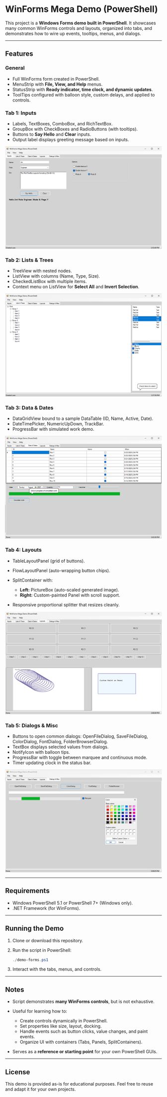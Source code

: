 # WinForms Mega Demo (PowerShell)

This project is a **Windows Forms demo built in PowerShell**. It showcases many common WinForms controls and layouts, organized into tabs, and demonstrates how to wire up events, tooltips, menus, and dialogs.

---

## Features

### General

* Full WinForms form created in PowerShell.
* MenuStrip with **File, View, and Help** menus.
* StatusStrip with **Ready indicator, time clock, and dynamic updates**.
* ToolTips configured with balloon style, custom delays, and applied to controls.

### Tab 1: Inputs

* Labels, TextBoxes, ComboBox, and RichTextBox.
* GroupBox with CheckBoxes and RadioButtons (with tooltips).
* Buttons to **Say Hello** and **Clear** inputs.
* Output label displays greeting message based on inputs.

![Inputs Tab Screenshot](screenshots/inputs-tab.png)

### Tab 2: Lists & Trees

* TreeView with nested nodes.
* ListView with columns (Name, Type, Size).
* CheckedListBox with multiple items.
* Context menu on ListView for **Select All** and **Invert Selection**.

![Lists & Trees Tab Screenshot](screenshots/lists-trees-tab.png)

### Tab 3: Data & Dates

* DataGridView bound to a sample DataTable (ID, Name, Active, Date).
* DateTimePicker, NumericUpDown, TrackBar.
* ProgressBar with simulated work demo.

![Data & Dates Tab Screenshot](screenshots/data-dates-tab.png)

### Tab 4: Layouts

* TableLayoutPanel (grid of buttons).
* FlowLayoutPanel (auto-wrapping button chips).
* SplitContainer with:

  * **Left:** PictureBox (auto-scaled generated image).
  * **Right:** Custom-painted Panel with scroll support.
* Responsive proportional splitter that resizes cleanly.

![Layouts Tab Screenshot](screenshots/layouts-tab.png)

### Tab 5: Dialogs & Misc

* Buttons to open common dialogs: OpenFileDialog, SaveFileDialog, ColorDialog, FontDialog, FolderBrowserDialog.
* TextBox displays selected values from dialogs.
* NotifyIcon with balloon tips.
* ProgressBar with toggle between marquee and continuous mode.
* Timer updating clock in the status bar.

![Dialogs & Misc Tab Screenshot](screenshots/dialogs-tab.png)

---

## Requirements

* Windows PowerShell 5.1 or PowerShell 7+ (Windows only).
* .NET Framework (for WinForms).

---

## Running the Demo

1. Clone or download this repository.
2. Run the script in PowerShell:

   ```powershell
   ./demo-forms.ps1
   ```
3. Interact with the tabs, menus, and controls.

---

## Notes

* Script demonstrates **many WinForms controls**, but is not exhaustive.
* Useful for learning how to:

  * Create controls dynamically in PowerShell.
  * Set properties like size, layout, docking.
  * Handle events such as button clicks, value changes, and paint events.
  * Organize UI with containers (Tabs, Panels, SplitContainers).
* Serves as a **reference or starting point** for your own PowerShell GUIs.

---

## License

This demo is provided as-is for educational purposes. Feel free to reuse and adapt it for your own projects.